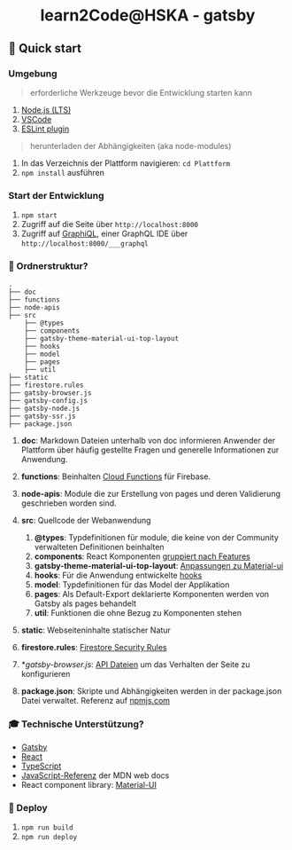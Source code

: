 # <center /> learn2Code@HSKA - gatsby

## 🚀 Quick start

### Umgebung

> erforderliche Werkzeuge bevor die Entwicklung starten kann

1. [Node.js (LTS)](https://nodejs.org/en/)
1. [VSCode](https://code.visualstudio.com/)
1. [ESLint plugin](https://marketplace.visualstudio.com/items?itemName=dbaeumer.vscode-eslint)

> herunterladen der Abhängigkeiten (aka node-modules)

1. In das Verzeichnis der Plattform navigieren: `cd Plattform`
1. `npm install` ausführen

### Start der Entwicklung

1. `npm start` 
1. Zugriff auf die Seite über `http://localhost:8000`
1. Zugriff auf [GraphiQL](https://www.gatsbyjs.org/tutorial/part-five/#introducing-graphiql), einer GraphQL IDE über `http://localhost:8000/___graphql`

### 🧐 Ordnerstruktur?

    .
    ├── doc
    ├── functions
    ├── node-apis
    ├── src
        ├── @types
        ├── components
        ├── gatsby-theme-material-ui-top-layout
        ├── hooks
        ├── model
        ├── pages
        ├── util
    ├── static
    ├── firestore.rules
    ├── gatsby-browser.js
    ├── gatsby-config.js
    ├── gatsby-node.js
    ├── gatsby-ssr.js
    ├── package.json

1. **doc**: Markdown Dateien unterhalb von doc informieren Anwender der Plattform über häufig gestellte Fragen und generelle Informationen zur Anwendung. 

1. **functions**: Beinhalten [Cloud Functions](https://www.youtube.com/watch?v=vr0Gfvp5v1A&feature=emb_title) für Firebase.

1. **node-apis**: Module die zur Erstellung von pages und deren Validierung geschrieben worden sind.

1. **src**: Quellcode der Webanwendung

    1. **@types**: Typdefinitionen für module, die keine von der Community verwalteten Definitionen beinhalten
    1. **components**: React Komponenten [gruppiert nach Features](https://reactjs.org/docs/faq-structure.html#grouping-by-features-or-routes)
    1. **gatsby-theme-material-ui-top-layout**: [Anpassungen zu Material-ui](https://material-ui.com/customization/theming/) 
    1. **hooks**: Für die Anwendung entwickelte [hooks](https://reactjs.org/docs/hooks-custom.html)
    1. **model**: Typdefinitionen für das Model der Applikation
    1. **pages**: Als Default-Export deklarierte Komponenten werden von Gatsby als pages behandelt
    1. **util**: Funktionen die ohne Bezug zu Komponenten stehen

1. **static**: Webseiteninhalte statischer Natur

1. **firestore.rules**: [Firestore Security Rules](https://firebase.google.com/docs/firestore/security/get-started)

1. **gatsby-*browser.js**: [API Dateien](https://www.gatsbyjs.com/docs/api-files/) um das Verhalten der Seite zu konfigurieren

1. **package.json**: Skripte und Abhängigkeiten werden in der package.json Datei verwaltet. Referenz auf [npmjs.com](https://docs.npmjs.com/files/package.json)

### 🎓 Technische Unterstützung?

- [Gatsby](https://www.gatsbyjs.org/)
- [React](https://reactjs.org/)
- [TypeScript](https://www.typescriptlang.org/)
- [JavaScript-Referenz](https://developer.mozilla.org/de/docs/Web/JavaScript/Reference) der MDN web docs
- React component library: [Material-UI](https://material-ui.com/)

### 💫 Deploy

1. `npm run build`
1. `npm run deploy`